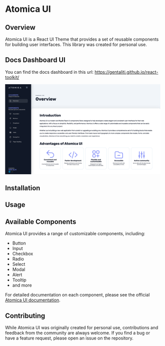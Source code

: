 # Atomica UI


## Overview

Atomica UI is a React UI Theme that provides a set of reusable components for building user interfaces. 
This library was created for personal use.

## Docs Dashboard UI

You can find the docs dashboard in this url: https://gentaliti.github.io/react-toolkit/

![img.png](img.png)

## Installation

## Usage

## Available Components

Atomica UI provides a range of customizable components, including:

- Button
- Input
- Checkbox
- Radio
- Select
- Modal
- Alert
- Tooltip
- and more

For detailed documentation on each component, please see the official [Atomica UI documentation](https://gentaliti.github.io/react-toolkit/).

## Contributing

While Atomica UI was originally created for personal use, contributions and feedback from the community are always welcome. 
If you find a bug or have a feature request, please open an issue on the repository.